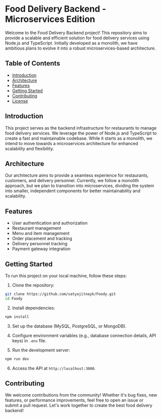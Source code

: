 # Food Delivery Backend - Microservices Edition

Welcome to the Food Delivery Backend project! This repository aims to provide a scalable and efficient solution for food delivery services using Node.js and TypeScript. Initially developed as a monolith, we have ambitious plans to evolve it into a robust microservices-based architecture.

## Table of Contents

- [Introduction](#introduction)
- [Architecture](#architecture)
- [Features](#features)
- [Getting Started](#getting-started)
- [Contributing](#contributing)
- [License](#license)

## Introduction

This project serves as the backend infrastructure for restaurants to manage food delivery services. We leverage the power of Node.js and TypeScript to create a fast and maintainable codebase. While it starts as a monolith, we intend to move towards a microservices architecture for enhanced scalability and flexibility.

## Architecture

Our architecture aims to provide a seamless experience for restaurants, customers, and delivery personnel. Currently, we follow a monolith approach, but we plan to transition into microservices, dividing the system into smaller, independent components for better maintainability and scalability.

## Features

- User authentication and authorization
- Restaurant management
- Menu and item management
- Order placement and tracking
- Delivery personnel tracking
- Payment gateway integration

## Getting Started

To run this project on your local machine, follow these steps:

1. Clone the repository:

```bash
git clone https://github.com/satyajitnayk/Foody.git
cd Foody
```

2. Install dependencies:

```bash
npm install
```

3. Set up the database (MySQL, PostgreSQL, or MongoDB).

4. Configure environment variables (e.g., database connection details, API keys) in `.env` file.

5. Run the development server:

```bash
npm run dev
```

6. Access the API at `http://localhost:3000`.

## Contributing

We welcome contributions from the community! Whether it's bug fixes, new features, or performance improvements, feel free to open an issue or submit a pull request. Let's work together to create the best food delivery backend!
